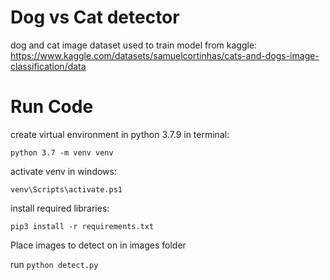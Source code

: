 # Dog vs Cat detector
dog and cat image dataset used to train model from kaggle: https://www.kaggle.com/datasets/samuelcortinhas/cats-and-dogs-image-classification/data


# Run Code
create virtual environment in python 3.7.9 in terminal:

```python 3.7 -m venv venv```

activate venv in windows:

```venv\Scripts\activate.ps1```

install required libraries:

```pip3 install -r requirements.txt```

Place images to detect on in images folder

run ```python detect.py```




